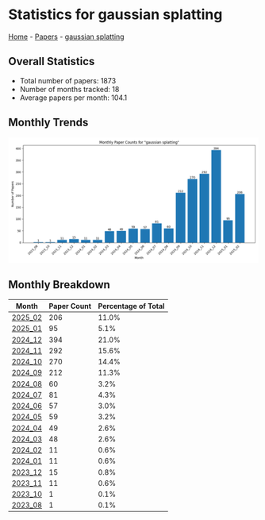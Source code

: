 # Statistics for gaussian splatting

[Home](https://lixin97.github.io/arXivRadar) - [Papers](https://lixin97.github.io/arXivRadar/papers) - [gaussian splatting](https://lixin97.github.io/arXivRadar/papers/gaussian_splatting)

## Overall Statistics

- Total number of papers: 1873
- Number of months tracked: 18
- Average papers per month: 104.1

## Monthly Trends

![Monthly Paper Counts](monthly_stats.png)

## Monthly Breakdown

| Month | Paper Count | Percentage of Total |
| --- | --- | --- |
| [2025_02](./2025_02/papers_1.md) | 206 | 11.0% |
| [2025_01](./2025_01/papers_1.md) | 95 | 5.1% |
| [2024_12](./2024_12/papers_1.md) | 394 | 21.0% |
| [2024_11](./2024_11/papers_1.md) | 292 | 15.6% |
| [2024_10](./2024_10/papers_1.md) | 270 | 14.4% |
| [2024_09](./2024_09/papers_1.md) | 212 | 11.3% |
| [2024_08](./2024_08/papers_1.md) | 60 | 3.2% |
| [2024_07](./2024_07/papers_1.md) | 81 | 4.3% |
| [2024_06](./2024_06/papers_1.md) | 57 | 3.0% |
| [2024_05](./2024_05/papers_1.md) | 59 | 3.2% |
| [2024_04](./2024_04/papers_1.md) | 49 | 2.6% |
| [2024_03](./2024_03/papers_1.md) | 48 | 2.6% |
| [2024_02](./2024_02/papers_1.md) | 11 | 0.6% |
| [2024_01](./2024_01/papers_1.md) | 11 | 0.6% |
| [2023_12](./2023_12/papers_1.md) | 15 | 0.8% |
| [2023_11](./2023_11/papers_1.md) | 11 | 0.6% |
| [2023_10](./2023_10/papers_1.md) | 1 | 0.1% |
| [2023_08](./2023_08/papers_1.md) | 1 | 0.1% |
